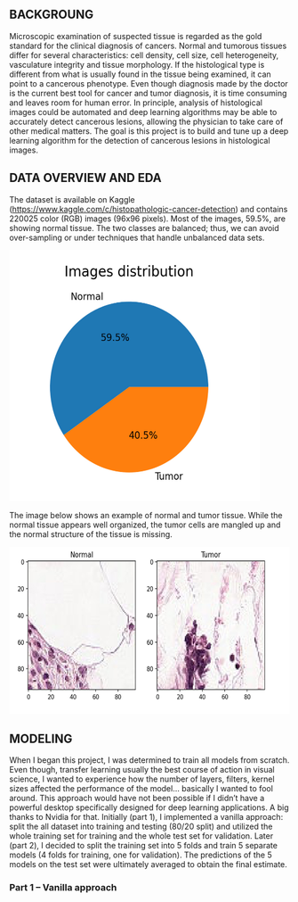 ## BACKGROUNG

Microscopic examination of suspected tissue is regarded as the gold standard for the clinical diagnosis of cancers. Normal and tumorous tissues differ for several characteristics: cell density, cell size, cell heterogeneity, vasculature integrity and tissue morphology. If the histological type is different from what is usually found in the tissue being examined, it can point to a cancerous phenotype. 
Even though diagnosis made by the doctor is the current best tool for cancer and tumor diagnosis, it is time consuming and leaves room for human error. In principle, analysis of histological images could be automated and deep learning algorithms may be able to accurately detect cancerous lesions, allowing the physician to take care of other medical matters.
The goal is this project is to build and tune up a deep learning algorithm for the detection of cancerous lesions in histological images. 

## DATA OVERVIEW AND EDA
The dataset is available on Kaggle (https://www.kaggle.com/c/histopathologic-cancer-detection) and contains 220025 color (RGB) images (96x96 pixels). Most of the images, 59.5%, are showing normal tissue. The two classes are balanced; thus, we can avoid over-sampling or under techniques that handle unbalanced data sets.

<img src="https://github.com/Gianl-msi/Histopathologic-Cancer-Detection/blob/main/Figures/distribution.JPG" width="450" height="450"/>

The image below shows an example of normal and tumor tissue. While the normal tissue appears well organized, the tumor cells are mangled up and the normal structure of the tissue is missing.

<img src="https://github.com/Gianl-msi/Histopathologic-Cancer-Detection/blob/main/Figures/image%20example.JPG" width="600" height="300"/>

## MODELING
When I began this project, I was determined to train all models from scratch. Even though, transfer learning usually the best course of action in visual science, I wanted to experience how the number of layers, filters, kernel sizes affected the performance of the model… basically I wanted to fool around. This approach would have not been possible if I didn’t have a powerful desktop specifically designed for deep learning applications. A big thanks to Nvidia for that. 
Initially (part 1), I implemented a vanilla approach: split the all dataset into training and testing (80/20 split) and utilized the whole training set for training and the whole test set for validation. Later (part 2), I decided to split the training set into 5 folds and train 5 separate models (4 folds for training, one for validation). The predictions of the 5 models on the test set were ultimately averaged to obtain the final estimate.

### Part 1 – Vanilla approach
